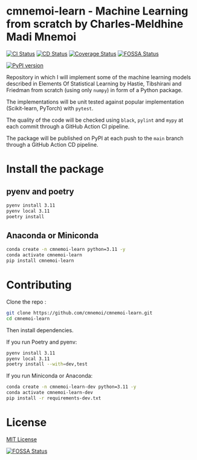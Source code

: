 # cmnemoi-learn - Machine Learning from scratch by Charles-Meldhine Madi Mnemoi

[![CI Status](https://github.com/cmnemoi/cmnemoi-learn/actions/workflows/continous_integration.yaml/badge.svg?branch=main)](https://github.com/cmnemoi/cmnemoi-learn/actions/workflows/continous_integration.yaml)
[![CD Status](https://github.com/cmnemoi/cmnemoi-learn/actions/workflows/create_github_release.yaml/badge.svg?branch=main)](https://github.com/cmnemoi/cmnemoi-learn/actions/workflows/create_github_release.yaml)
[![Coverage Status](https://coveralls.io/repos/github/cmnemoi/cmnemoi-learn/badge.svg?branch=main)](https://coveralls.io/github/cmnemoi/cmnemoi-learn?branch=main) [![FOSSA Status](https://app.fossa.com/api/projects/git%2Bgithub.com%2Fcmnemoi%2Fcmnemoi-learn.svg?type=shield)](https://app.fossa.com/projects/git%2Bgithub.com%2Fcmnemoi%2Fcmnemoi-learn?ref=badge_shield)

[![PyPI version](https://badge.fury.io/py/cmnemoi-learn.svg)](https://badge.fury.io/py/cmnemoi-learn) 

Repository in which I will implement some of the machine learning models described in Elements Of Statistical Learning by Hastie, Tibshirani and Friedman from scratch (using only `numpy`) in form of a Python package.

The implementations will be unit tested against popular implementation (Scikit-learn, PyTorch) with `pytest`.

The quality of the code will be checked using `black`, `pylint` and `mypy` at each commit through a GitHub Action CI pipeline.

The package will be published on PyPI at each push to the `main` branch through a GitHub Action CD pipeline.

# Install the package

## pyenv and poetry
```bash
pyenv install 3.11
pyenv local 3.11
poetry install
```

## Anaconda or Miniconda
```bash
conda create -n cmnemoi-learn python=3.11 -y
conda activate cmnemoi-learn
pip install cmnemoi-learn
```

# Contributing

Clone the repo :
```bash
git clone https://github.com/cmnemoi/cmnemoi-learn.git
cd cmnemoi-learn
```

Then install dependencies. 

If you run Poetry and pyenv:
```bash
pyenv install 3.11
pyenv local 3.11
poetry install --with=dev,test
```

If you run Miniconda or Anaconda: 
```bash
conda create -n cmnemoi-learn-dev python=3.11 -y
conda activate cmnemoi-learn-dev
pip install -r requirements-dev.txt
```

# License

[MIT License](LICENSE.md)

[![FOSSA Status](https://app.fossa.com/api/projects/git%2Bgithub.com%2Fcmnemoi%2Fcmnemoi-learn.svg?type=large)](https://app.fossa.com/projects/git%2Bgithub.com%2Fcmnemoi%2Fcmnemoi-learn?ref=badge_large)